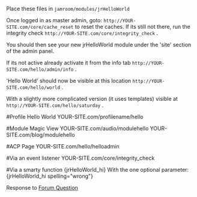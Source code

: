 Place these files in ```jamroom/modules/jrHelloWorld```

Once logged in as master admin,
goto: ```http://YOUR-SITE.com/core/cache_reset``` to reset the caches.  If its still not there, run the integrity check ```http://YOUR-SITE.com/core/integrity_check``` .

You should then see your new jrHelloWorld module under the 'site' section of the admin panel.

If its not active already activate it from the info tab ```http://YOUR-SITE.com/hello/admin/info``` .

'Hello World' should now be visible at this location ```http://YOUR-SITE.com/hello/world``` .

With a slightly more complicated version (it uses templates) visible at ```http://YOUR-SITE.com/hello/saturday``` .

#Profile Hello World
YOUR-SITE.com/profilename/hello

#Module Magic View 
YOUR-SITE.com/audio/modulehello
YOUR-SITE.com/blog/modulehello

#ACP Page
YOUR-SITE.com/hello/helloadmin

#Via an event listener
YOUR-SITE.com/core/integrity_check

#Via a smarty function
{jrHelloWorld_hi}
With the one optional parameter: 
{jrHelloWorld_hi spelling="wrong"}

Response to [Forum Question](http://www.jamroom.net/phpBB2/viewtopic.php?p=236618)
